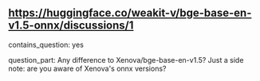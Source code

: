 ## https://huggingface.co/weakit-v/bge-base-en-v1.5-onnx/discussions/1

contains_question: yes

question_part: 
Any difference to Xenova/bge-base-en-v1.5?
Just a side note: are you aware of Xenova's onnx versions?